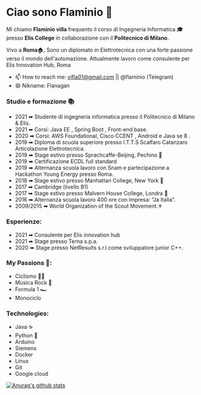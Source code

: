# Ciao sono Flaminio 👋
Mi chiamo <b>Flaminio villa</b> frequento il corso di Ingegneria Informatica   🎓 presso <b>Elis College</b> in collaborazione con il <b>Politecnico di Milano</b>.

Vivo a <b>Roma</b>🏠, Sono un diplomato in Elettrotecnica con una forte passione verso il mondo dell'automazione.
Attualmente lavoro come consulente per <a>Elis Innovation Hub, Roma</a>

- 📫 How to reach me: vifla01@gmail.com || @flaminio (Telegram)
- 😄 Nikname: Flanagan 

### Studio e formazione 📚
- 2021 ➡ Studente di ingegneria informatica presso il Politecnico di Milano & Elis.
- 2021 ➡ Corsi: Java EE , Spring Boot , Front-end base.
- 2020 ➡ Corsi: AWS Foundational, Cisco CCENT , Android e Java se 8 .
- 2019 ➡ Diploma di scuola superiore presso  I.T.T.S Scalfaro Catanzaro Articolazione Elettrotecnica.
- 2019 ➡ Stage estivo presso Sprachcaffe-Beijing, Pechino 🚩
- 2019 ➡ Certificazione ECDL full standard
- 2019 ➡ Alternanza scuola lavoro con Snam e partecipazione a Hackathon Young Energy presso Roma.
- 2018 ➡ Stage estivo presso Manhattan College, New York 🗽
- 2017 ➡ Cambridge (livello B1) 
- 2017 ➡ Stage estivo presso Malvern House College, Londra 🚕
- 2016 ➡ Alternanza scuola lavoro 400 ore con impresa: “Ja Italia”.
- 2009/2015 ➡ World Organization of the Scout Movement.⚜️

### Esperienze:
- 2021 ➡ Consulente per Elis innovation hub 
- 2021 ➡ Stage presso Terna s.p.a.
- 2020 ➡ Stage presso NetResults s.r.l come sviluppatore junior C++.

### My Passions 🎨:
- Ciclismo 🚴‍♂️
- Musica Rock 🤘
- Formula 1 🏎️
- Monociclo

###  Technologies:
- Java ☕️
- Python 🐍
- Arduino 
- Siemens
- Docker
- Linux
- Git
- Google cloud

[![Anurag's github stats](https://github-readme-stats.vercel.app/api?username=villaflaminio&count_private=true&show_icons=true&theme=github_dark)](https://github.com/anuraghazra/github-readme-stats)
